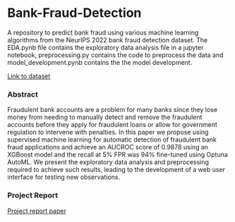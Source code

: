 # Bank-Fraud-Detection

A repository to predict bank fraud using various machine learning algorithms from the NeurIPS 2022 bank fraud detection dataset. The EDA.pynb file contains the exploratory data analysis file in a jupyter notebook, preprocessing.py contains the code to preprocess the data and model_development.pynb contains the the model development. 

[Link to dataset](https://www.kaggle.com/datasets/sgpjesus/bank-account-fraud-dataset-neurips-2022)

### Abstract

Fraudulent bank accounts are a problem for many banks since they lose money from needing to manually detect and remove the fraudulent accounts before they apply for fraudulent loans or allow for government regulation to intervene with penalties. In this paper we propose using supervised machine learning for automatic detection of fraudulent bank fraud applications and achieve an AUCROC score of 0.9878 using an XGBoost model and the recall at 5% FPR was 94% fine-tuned using Optuna AutoML. We present the exploratory data analysis and preprocessing required to achieve such results, leading to the development of a web user interface for testing new observations.

### Project Report

[Project report paper](ECS_171_Final_Project_Report.pdf)



 
